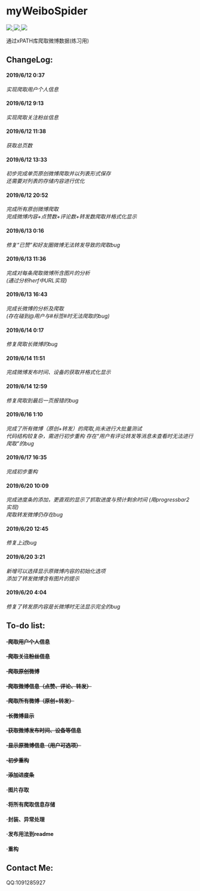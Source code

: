 # myWeiboSpider

<p align="left">
    <a href="">
        <img src="https://img.shields.io/badge/状态-持续更新中-brightgreen.svg">
        </a>
    <a href="https://github.com/python/cpython">
        <img src="https://img.shields.io/badge/Python-3.7-blue.svg">
        </a>
    <a href="https://github.com/alexischiang/myWeiboSpider/stargazers">
        <img src="https://img.shields.io/github/stars/alexischiang/myWeiboSpider.svg?logo=github">
        </a>
</p>
通过xPATH库爬取微博数据(练习用)

## ChangeLog:
#### 2019/6/12 0:37 
*实现爬取用户个人信息*
#### 2019/6/12 9:13
*实现爬取关注粉丝信息*
#### 2019/6/12 11:38
*获取总页数*
#### 2019/6/12 13:33
*初步完成单页原创微博爬取并以列表形式保存*<br>
*还需要对列表的存储内容进行优化*
#### 2019/6/12 20:52
*完成所有原创微博爬取*<br>
*完成微博内容+点赞数+评论数+转发数爬取并格式化显示*
#### 2019/6/13 0:16
*修复“已赞”和好友圈微博无法转发导致的爬取bug*
#### 2019/6/13 11:36
*完成对每条爬取微博所含图片的分析*<br>
*(通过分析herf中URL实现)*
#### 2019/6/13 16:43
*完成长微博的分析及爬取*<br>
*(存在碰到@用户与#标签#时无法爬取的bug)*
#### 2019/6/14 0:17
*修复爬取长微博的bug*
#### 2019/6/14 11:51
*完成微博发布时间、设备的获取并格式化显示*
#### 2019/6/14 12:59
*修复爬取到最后一页报错的bug*
#### 2019/6/16 1:10
*完成了所有微博（原创+转发）的爬取,尚未进行大批量测试*<br>
*代码结构较复杂，需进行初步重构*
*存在“用户有评论转发等消息未查看时无法进行爬取”的bug*
#### 2019/6/17 16:35
*完成初步重构*
#### 2019/6/20 10:09
*完成进度条的添加，更直观的显示了抓取进度与预计剩余时间*
*(用progressbar2实现)*<br>
*爬取转发微博仍存在bug*
#### 2019/6/20 12:45
*修复上述bug*
#### 2019/6/20 3:21
*新增可以选择显示原微博内容的初始化选项*<br>
*添加了转发微博含有图片的提示*
#### 2019/6/20 4:04
*修复了转发原内容是长微博时无法显示完全的bug*



## To-do list:
#### ~~·爬取用户个人信息~~
#### ~~·爬取关注粉丝信息~~
#### ~~·爬取原创微博~~
#### ~~·爬取微博信息（点赞、评论、转发）~~
#### ~~·爬取所有微博（原创+转发）~~
#### ~~·长微博显示~~
#### ~~·获取微博发布时间、设备等信息~~
#### ~~·显示原微博信息（用户可选项）~~
#### ~~·初步重构~~
#### ~~·添加进度条~~
#### ·图片存取
#### ·将所有爬取信息存储
#### ·封装、异常处理
#### ·发布用法到readme
#### ·重构

## Contact Me:

QQ:1091285927